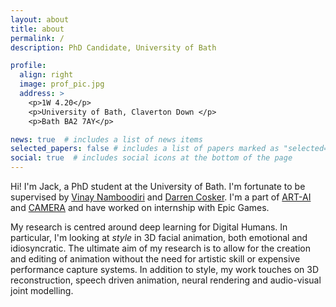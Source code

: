 ```yaml
---
layout: about
title: about
permalink: /
description: PhD Candidate, University of Bath

profile:
  align: right
  image: prof_pic.jpg
  address: >
    <p>1W 4.20</p>
    <p>University of Bath, Claverton Down </p>
    <p>Bath BA2 7AY</p>

news: true  # includes a list of news items
selected_papers: false # includes a list of papers marked as "selected={true}"
social: true  # includes social icons at the bottom of the page
---
```


Hi! I'm Jack, a PhD student at the University of Bath. I'm fortunate to be supervised by [Vinay Namboodiri](https://vinaypn.github.io/) and [Darren Cosker](https://www.cs.bath.ac.uk/~dpc/). I'm a part of [ART-AI](https://cdt-art-ai.ac.uk/) and [CAMERA](https://www.camera.ac.uk/) and have worked on internship with Epic Games.

My research is centred around deep learning for Digital Humans. In particular, I'm looking at *style* in 3D facial animation, both emotional and idiosyncratic. The ultimate aim of my research is to allow for the creation and editing of animation without the need for artistic skill or expensive performance capture systems. In addition to style, my work touches on 3D reconstruction, speech driven animation, neural rendering and audio-visual joint modelling.

